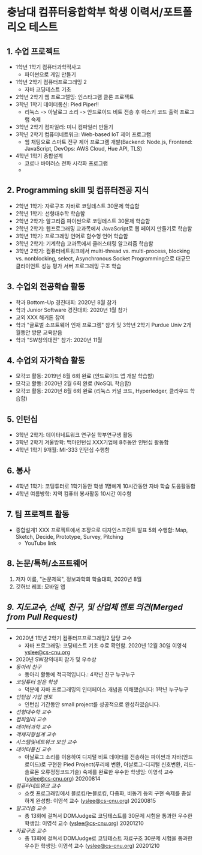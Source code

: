 # 충남대 컴퓨터융합학부 학생 이력서/포트폴리오 테스트
## 1. 수업 프로젝트
  * 1학년 1학기 컴퓨터과학적사고
      + 파이썬으로 게임 만들기
  * 1학년 2학기 컴퓨터프로그래밍 2
      + 자바 코딩테스트 기초 
  * 2학년 2학기 웹 프로그랠밍: 인스타그램 클론 프로젝트
  * 3학년 1학기 데이터통신: Pied Piper!!
      + 리눅스 -> 아날로그 소리 -> 안드로이드 비트 전송 후 아스키 코드 출력 프로그램 숙제
  * 3학년 2학기 컴파일러: 미니 컴파일러 만들기
  * 3학년 2학기 컴퓨터네트워크: Web-based IoT 제어 프로그램 
      + 웹 채팅으로 스마트 전구 제어 프로그램 개발(Backend: Node.js, Frontend: JavaScript, DevOps: AWS Cloud, Hue API, TLS)
  * 4학년 1학기 종합설계
      + 코로나 바이러스 전파 시각화 프로그램
      + 
## 2. Programming skill 및 컴퓨터전공 지식
  * 2학년 1학기: 자료구조 자바로 코딩테스트 30문제 학습함
  * 2학년 1학기: 선형대수학 학습함
  * 2학년 2학기: 알고리즘 파이썬으로 코딩테스트 30문제 학습함
  * 2학년 2학기: 웹프로그래밍 교과목에서 JavaScript로 웹 페이지 만들기로 학습함
  * 3학년 1학기: 프로그래밍 언어로 함수형 언어 학습함
  * 3학년 2학기: 기계학습 교과목에서 클러스터링 알고리즘 학습함
  * 3학년 2학기: 컴퓨터네트워크에서 multi-thread vs. multi-process, blocking vs. nonblocking, select, Asynchronous Socket Programming으로 대규모 클라이언트 성능 평가 서버 프로그래밍 구조 학습
## 3. 수업외 전공학습 활동
  * 학과 Bottom-Up 경진대회: 2020년 8월 참가
  * 학과 Junior Software 경진대회: 2020년 1월 참가
  * 교외 XXX 해커톤 참여
  * 학과 "글로벌 소프트웨어 인재 프로그램" 참가 및 3학년 2학기 Purdue Univ 2개월동안 방문 교육받음
  * 학과 "SW창의대전" 참가: 2020년 11월 
## 4. 수업외 자가학습 활동
  * 모각코 활동: 2019년 8월 6회 완료 (안드로이드 앱 개발 학습함)
  * 모각코 활동: 2020년 2월 6회 완료 (NoSQL 학습함)
  * 모각코 활동: 2020년 8월 6회 완료 (리눅스 커널 코드, Hyperledger, 클라우드 학습함)
## 5. 인턴십
  * 3학년 2학기: 데이터네트워크 연구실 학부연구생 활동
  * 3학년 2학기 겨울방학: 백마인턴십 XXX기업에 8주동안 인턴십 활동함  
  * 4학년 1학기 9개월: MI-333 인턴십 수행함
## 6. 봉사
  * 4학년 1학기: 코딩튜터로 1학기동안 학생 1명에게 10시간동안 자바 학습 도움활동함
  * 4학년 여름방학: 지역 컴퓨터 봉사활동 10시간 이수함
## 7. 팀 프로젝트 활동
  * 종합설계1 XXX 프로젝트에서 조장으로 디자인스프린트 발표 5회 수행함: Map, Sketch, Decide, Prototype, Survey, Pitching  
      + YouTube link
## 8. 논문/특허/소프트웨어
  1. 저자 이름, "논문제목", 정보과학회 학술대회, 2020년 8월
  2. 깃허브 레포: 모바일 앱
 
## *9. 지도교수, 선배, 친구, 및 산업체 멘토 의견(Merged from Pull Request)* 
---  
  * 2020년 1학년 2학기 컴퓨터프프로그래밍2 담당 교수
      + 자바 프로그래밍: 코딩테스트 기초 수료 확인함. 2020년 12월 30일 이영석 yslee@cs-cnu.org
  * 2020년 SW창의대회 참가 및 우수상
  * *동아리 친구*
      + 동아리 활동에 적극적입니다.: 4학년 친구 누구누구
  * *코딩튜터 받은 학생*
      + 덕분에 자바 프로그래밍의 인터페이스 개념을 이해했습니다: 1학년 누구누구
  * *인턴십 기업 멘토*
      + 인턴십 기간동안 small project를 성공적으로 완성하였습니다.
  * *선형대수학 교수*
  * *컴파일러 교수*
  * *데이터과학 교수*
  * *객체지향설계 교수*
  * *시스템및네트워크 보안 교수*
  * *데이터통신 교수*
     + 아날로그 소리를 이용하여 디지털 비트 데이터를 전송하는 파이썬과 자바(안드로이드)로 구현한 Pied Project(푸리에 변환, 아날로그-디지털 신호변환, 리드-솔로몬 오류정정코드기술) 숙제를 완료한 우수한 학생임: 이영석 교수 (yslee@cs-cnu.org) 20200814
  * *컴퓨터네트워크 교수*
     + 소켓 프로그래밍에서 블로킹/논블로킹, 다중화, 비동기 등의 구현 숙제를 충실하게 완성함: 이영석 교수 (yslee@cs-cnu.org) 20200815
  * *알고리즘 교수*
     + 총 13회에 걸쳐서 DOMJudge로 코딩테스트를 30문제 시험을 통과한 우수한 학생임: 이영석 교수 (yslee@cs-cnu.org) 20201210
  * *자료구조 교수*
     + 총 13회에 걸쳐서 DOMJudge로 코딩테스트 자료구조 30문제 시험을 통과한 우수한 학생임: 이영석 교수 (yslee@cs-cnu.org) 20201210
